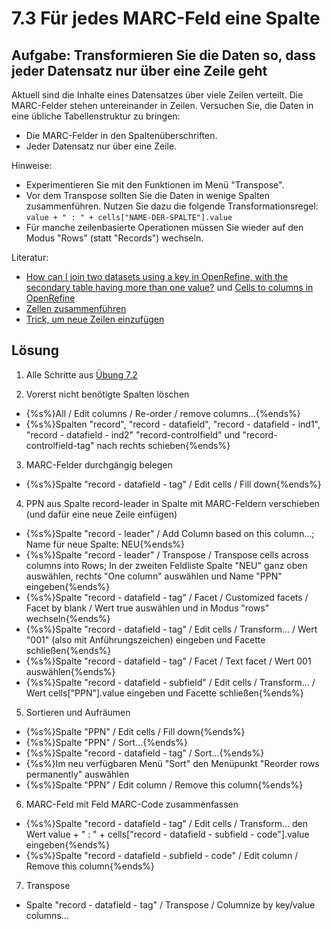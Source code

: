 # 7.3 Für jedes MARC-Feld eine Spalte

## Aufgabe: Transformieren Sie die Daten so, dass jeder Datensatz nur über eine Zeile geht

Aktuell sind die Inhalte eines Datensatzes über viele Zeilen verteilt. Die MARC-Felder stehen untereinander in Zeilen. Versuchen Sie, die Daten in eine übliche Tabellenstruktur zu bringen:

* Die MARC-Felder in den Spaltenüberschriften.
* Jeder Datensatz nur über eine Zeile.

Hinweise:

* Experimentieren Sie mit den Funktionen im Menü "Transpose".
* Vor dem Transpose sollten Sie die Daten in wenige Spalten zusammenführen. Nutzen Sie dazu die folgende Transformationsregel: ```value + " : " + cells["NAME-DER-SPALTE"].value```
* Für manche zeilenbasierte Operationen müssen Sie wieder auf den Modus "Rows" (statt "Records") wechseln.

Literatur:

* [How can I join two datasets using a key in OpenRefine, with the secondary table having more than one value?](http://www.devsplanet.com/question/35776263) und [Cells to columns in OpenRefine](http://stackoverflow.com/questions/15187543/cells-to-columns-in-openrefine)
* [Zellen zusammenführen](http://kb.refinepro.com/2011/07/merge-2-columns-that-have-both-blank.html)
* [Trick, um neue Zeilen einzufügen](http://kb.refinepro.com/2011/12/add-extra-rows-records-in-google-refine.html)

## Lösung

1) Alle Schritte aus [Übung 7.2](https://felixlohmeier.gitbooks.io/seminar-wir-bauen-uns-einen-bibliothekskatalog/content/07_2_records_bilden.html)

2) Vorerst nicht benötigte Spalten löschen

* {%s%}All / Edit columns / Re-order / remove columns...{%ends%}
* {%s%}Spalten "record", "record - datafield", "record - datafield - ind1", "record - datafield - ind2" "record-controlfield" und "record-controlfield-tag" nach rechts schieben{%ends%}

3) MARC-Felder durchgängig belegen

* {%s%}Spalte "record - datafield - tag" / Edit cells / Fill down{%ends%}

4) PPN aus Spalte record-leader in Spalte mit MARC-Feldern verschieben (und dafür eine neue Zeile einfügen)

* {%s%}Spalte "record - leader" / Add Column based on this column...; Name für neue Spalte: NEU{%ends%}
* {%s%}Spalte "record - leader" / Transpose / Transpose cells across columns into Rows; In der zweiten Feldliste Spalte "NEU" ganz oben auswählen, rechts "One column" auswählen und Name "PPN" eingeben{%ends%}
* {%s%}Spalte "record - datafield - tag" / Facet / Customized facets / Facet by blank / Wert true auswählen und in Modus "rows" wechseln{%ends%}
* {%s%}Spalte "record - datafield - tag" / Edit cells / Transform... / Wert "001" (also mit Anführungszeichen) eingeben und Facette schließen{%ends%}
* {%s%}Spalte "record - datafield - tag" / Facet / Text facet / Wert 001 auswählen{%ends%}
* {%s%}Spalte "record - datafield - subfield" / Edit cells / Transform... / Wert cells["PPN"].value eingeben und Facette schließen{%ends%}

5) Sortieren und Aufräumen

* {%s%}Spalte "PPN" / Edit cells / Fill down{%ends%}
* {%s%}Spalte "PPN" / Sort...{%ends%}
* {%s%}Spalte "record - datafield - tag" / Sort...{%ends%}
* {%s%}Im neu verfügbaren Menü "Sort" den Menüpunkt "Reorder rows permanently" auswählen
* {%s%}Spalte "PPN" / Edit column / Remove this column{%ends%}

6) MARC-Feld mit Feld MARC-Code zusammenfassen

* {%s%}Spalte "record - datafield - tag" / Edit cells / Transform... den Wert value + " : " + cells["record - datafield - subfield - code"].value eingeben{%ends%}
* {%s%}Spalte "record - datafield - subfield - code" / Edit column / Remove this column{%ends%}

7) Transpose

* Spalte "record - datafield - tag" / Transpose / Columnize by key/value columns...